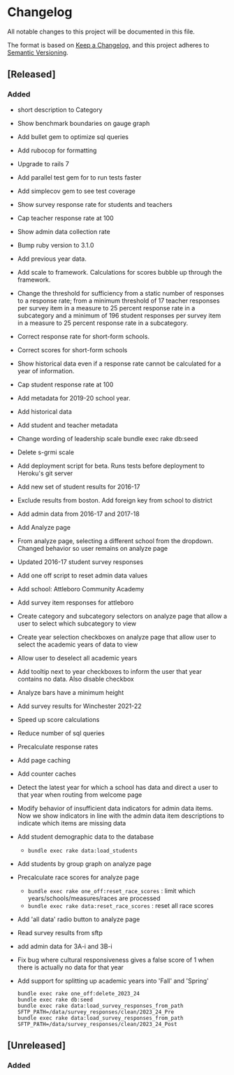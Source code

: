 # Changelog

All notable changes to this project will be documented in this file.

The format is based on [Keep a Changelog](https://keepachangelog.com/en/1.0.0/),
and this project adheres to [Semantic Versioning](https://semver.org/spec/v2.0.0.html).

## [Released]

### Added

- short description to Category
- Show benchmark boundaries on gauge graph
- Add bullet gem to optimize sql queries
- Add rubocop for formatting
- Upgrade to rails 7
- Add parallel test gem for to run tests faster
- Add simplecov gem to see test coverage
- Show survey response rate for students and teachers
- Cap teacher response rate at 100
- Show admin data collection rate
- Bump ruby version to 3.1.0
- Add previous year data.
- Add scale to framework. Calculations for scores bubble up through the framework.
- Change the threshold for sufficiency from a static number of responses to a response rate; from a minimum threshold of 17 teacher responses per survey item in a measure to 25 percent response rate in a subcategory and a minimum of 196 student responses per survey item in a measure to 25 percent response rate in a subcategory.
- Correct response rate for short-form schools.
- Correct scores for short-form schools
- Show historical data even if a response rate cannot be calculated for a year of information.
- Cap student response rate at 100
- Add metadata for 2019-20 school year.
- Add historical data
- Add student and teacher metadata
- Change wording of leadership scale
  bundle exec rake db:seed
- Delete s-grmi scale
- Add deployment script for beta. Runs tests before deployment to Heroku's git server
- Add new set of student results for 2016-17
- Exclude results from boston. Add foreign key from school to district
- Add admin data from 2016-17 and 2017-18

- Add Analyze page
- From analyze page, selecting a different school from the dropdown. Changed behavior so user remains on analyze page
- Updated 2016-17 student survey responses
- Add one off script to reset admin data values
- Add school: Attleboro Community Academy
- Add survey item responses for attleboro
- Create category and subcategory selectors on analyze page that allow a user to select which subcategory to view
- Create year selection checkboxes on analyze page that allow user to select the academic years of data to view
- Allow user to deselect all academic years
- Add tooltip next to year checkboxes to inform the user that year contains no data. Also disable checkbox
- Analyze bars have a minimum height
- Add survey results for Winchester 2021-22
- Speed up score calculations
- Reduce number of sql queries
- Precalculate response rates
- Add page caching
- Add counter caches
- Detect the latest year for which a school has data and direct a user to that year when routing from welcome page
- Modify behavior of insufficient data indicators for admin data items. Now we show indicators in line with the admin data item descriptions to indicate which items are missing data
- Add student demographic data to the database
  + `bundle exec rake data:load_students`
- Add students by group graph on analyze page
- Precalculate race scores for analyze page
  + `bundle exec rake one_off:reset_race_scores` : limit which years/schools/measures/races are processed
  + `bundle exec rake data:reset_race_scores`  : reset all race scores
- Add 'all data' radio button to analyze page
- Read survey results from sftp
- add admin data for 3A-i and 3B-i
- Fix bug where cultural responsiveness gives a false score of 1 when there is actually no data for that year
- Add support for splitting up academic years into 'Fall' and 'Spring'
   ```
   bundle exec rake one_off:delete_2023_24
   bundle exec rake db:seed
   bundle exec rake data:load_survey_responses_from_path  SFTP_PATH=/data/survey_responses/clean/2023_24_Pre
   bundle exec rake data:load_survey_responses_from_path  SFTP_PATH=/data/survey_responses/clean/2023_24_Post
   ```

## [Unreleased]

### Added

